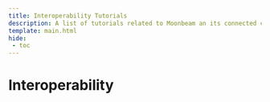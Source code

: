 ```yaml
---
title: Interoperability Tutorials
description: A list of tutorials related to Moonbeam an its connected contracts approach for multichain deployments using different general message passing protocols
template: main.html
hide: 
 - toc
---
```



<h1 class='subsection-title'>Interoperability</h1>
<div class='subsection-wrapper'></div>